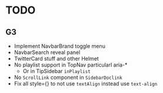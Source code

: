 # TODO

## G3

- Implement NavbarBrand toggle menu
- NavbarSearch reveal panel
- TwitterCard stuff and other Helmet
- No playlist support in TopNav particularl aria-*
  - Or in TipSidebar `inPlaylist`
- No `ScrollLink` component in `SidebarDoclink`
- Fix all style={} to not use `textAlign` instead use `text-align`